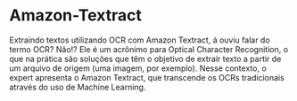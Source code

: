 # Amazon-Textract
Extraindo textos utilizando OCR com Amazon Textract, á ouviu falar do termo OCR? Não!? Ele é um acrônimo para Optical Character Recognition, o que na prática são soluções que têm o objetivo de extrair texto a partir de um arquivo de origem (uma imagem, por exemplo). Nesse contexto, o expert apresenta o Amazon Textract, que transcende os OCRs tradicionais através do uso de Machine Learning.
